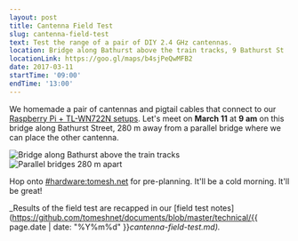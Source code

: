 ```yaml
---
layout: post
title: Cantenna Field Test
slug: cantenna-field-test
text: Test the range of a pair of DIY 2.4 GHz cantennas.
location: Bridge along Bathurst above the train tracks, 9 Bathurst St
locationLink: https://goo.gl/maps/b4sjPeQwMFB2
date: 2017-03-11
startTime: '09:00'
endTime: '13:00'
---
```


We homemade a pair of cantennas and pigtail cables that connect to our [Raspberry Pi + TL-WN722N setups](https://github.com/tomeshnet/prototype-cjdns-pi2). Let's meet on **March 11** at **9 am** on this bridge along Bathurst Street, 280 m away from a parallel bridge where we can place the other cantenna.

<img src="/images/2017-03-11-cantenna-field-test-0.jpg" alt="Bridge along Bathurst above the train tracks">

<img src="/images/2017-03-11-cantenna-field-test-1.jpg" alt="Parallel bridges 280 m apart">

Hop onto [#hardware:tomesh.net](https://chat.tomesh.net/#/room/#hardware:tomesh.net) for pre-planning. It'll be a cold morning. It'll be great!

_Results of the field test are recapped in our [field test notes](https://github.com/tomeshnet/documents/blob/master/technical/{{ page.date | date: "%Y%m%d" }}_cantenna-field-test.md)._
